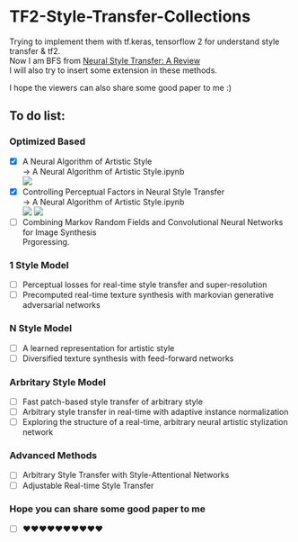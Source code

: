 # TF2-Style-Transfer-Collections
Trying to implement them with tf.keras, tensorflow 2 for understand style transfer & tf2.<br>
Now I am BFS from [Neural Style Transfer: A Review](https://arxiv.org/abs/1705.04058)<br>
I will also try to insert some extension in these methods.<br>

I hope the viewers can also share some good paper to me :)

## To do list:
### Optimized Based
- [x] A Neural Algorithm of Artistic Style<br>-> A Neural Algorithm of Artistic Style.ipynb<br>
![](Outputs/Ancestor/Toast_Starry-Night.gif)
- [x] Controlling Perceptual Factors in Neural Style Transfer<br>-> A Neural Algorithm of Artistic Style.ipynb<br>
![](Outputs/Ancestor/Toast_Starry-Night_match_to_luminance_only.gif)
![](Outputs/Ancestor/Toast_Starry-Night_Mosaic_spatial.gif)
- [ ] Combining Markov Random Fields and Convolutional Neural Networks for Image Synthesis<br>
Prgoressing.

### 1 Style Model
- [ ] Perceptual losses for real-time style transfer and super-resolution
- [ ] Precomputed real-time texture synthesis with markovian generative adversarial networks
### N Style Model
- [ ] A learned representation for artistic style
- [ ] Diversified texture synthesis with feed-forward networks
### Arbritary Style Model
- [ ] Fast patch-based style transfer of arbitrary style
- [ ] Arbitrary style transfer in real-time with adaptive instance normalization
- [ ] Exploring the structure of a real-time, arbitrary neural artistic stylization network 
### Advanced Methods
- [ ] Arbitrary Style Transfer with Style-Attentional Networks
- [ ] Adjustable Real-time Style Transfer
### Hope you can share some good paper to me 
- [ ] ❤❤❤❤❤❤❤❤❤❤
